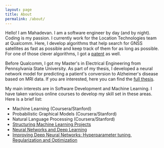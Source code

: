 ```yaml
---
layout: page
title: About
permalink: /about/
---
```


Hello! I am Mahadevan. I am a software engineer by day (and by night). Coding is my passion. I currently work for the Location Technologies team at Qualcomm. Here, I develop algorithms that help search for GNSS satellites as fast as possible and keep track of them for as long as possible. For one of those clever algorithms, I got a [patent](https://patents.google.com/patent/US20160049945) as well.

Before Qualcomm, I got my Master's in Electrical Engineering from Pennsylvania State University. As part of my thesis, I developed a neural network model for predicting a patient's conversion to Alzheimer's disease based on MRI data. If you are interested, here you can find the [full thesis](https://etda.libraries.psu.edu/catalog/11947).

My main interests are in Software Development and Machine Learning. I have taken various online courses to develop my skill set in these areas. Here is a brief list:

- Machine Learning (Coursera/Stanford)
- Probabilistic Graphical Models (Coursera/Stanford)
- Natural Language Processing (Coursera/Stanford)
- [Structuring Machine Learning Projects](https://www.coursera.org/account/accomplishments/verify/LBAZAPQ8QBTV)
- [Neural Networks and Deep Learning](https://www.coursera.org/account/accomplishments/verify/AZAC3PYSQWY4)
- [Improving Deep Neural Networks: Hyperparameter tuning, Regularization and Optimization](https://www.coursera.org/account/accomplishments/verify/SYKV5CQKGD3Y)

